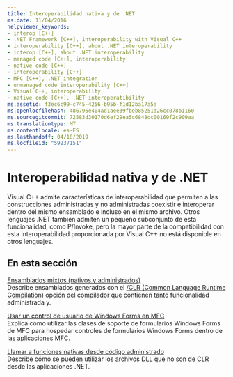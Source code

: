 ```yaml
---
title: Interoperabilidad nativa y de .NET
ms.date: 11/04/2016
helpviewer_keywords:
- interop [C++]
- .NET Framework [C++], interoperability with Visual C++
- interoperability [C++], about .NET interoperability
- interop [C++], about .NET interoperability
- managed code [C++], interoperability
- native code [C++]
- interoperability [C++]
- MFC [C++], .NET integration
- unmanaged code interoperability [C++]
- Visual C++, interoperability
- native code [C++], .NET interoperatibility
ms.assetid: f3ec6c99-c745-4256-b95b-f1d12ba17a5a
ms.openlocfilehash: 486796e404ad1aee39fbeb85251d26cc078b1160
ms.sourcegitcommit: 72583d30170d6ef29ea5c6848dc00169f2c909aa
ms.translationtype: MT
ms.contentlocale: es-ES
ms.lasthandoff: 04/18/2019
ms.locfileid: "59237151"
---
```

# <a name="native-and-net-interoperability"></a>Interoperabilidad nativa y de .NET

Visual C++ admite características de interoperabilidad que permiten a las construcciones administradas y no administradas coexistir e interoperar dentro del mismo ensamblado e incluso en el mismo archivo. Otros lenguajes .NET también admiten un pequeño subconjunto de esta funcionalidad, como P/Invoke, pero la mayor parte de la compatibilidad con esta interoperabilidad proporcionada por Visual C++ no está disponible en otros lenguajes.

## <a name="in-this-section"></a>En esta sección

[Ensamblados mixtos (nativos y administrados)](../dotnet/mixed-native-and-managed-assemblies.md)<br/>
Describe ensamblados generados con el [/CLR (Common Language Runtime Compilation)](../build/reference/clr-common-language-runtime-compilation.md) opción del compilador que contienen tanto funcionalidad administrada y.

[Usar un control de usuario de Windows Forms en MFC](../dotnet/using-a-windows-form-user-control-in-mfc.md)<br/>
Explica cómo utilizar las clases de soporte de formularios Windows Forms de MFC para hospedar controles de formularios Windows Forms dentro de las aplicaciones MFC.

[Llamar a funciones nativas desde código administrado](../dotnet/calling-native-functions-from-managed-code.md)<br/>
Describe cómo se pueden utilizar los archivos DLL que no son de CLR desde las aplicaciones .NET.
